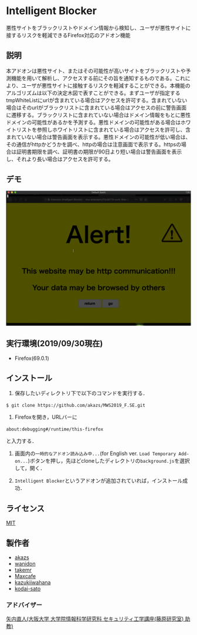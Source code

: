 # Intelligent Blocker

悪性サイトをブラックリストやドメイン情報から検知し、ユーザが悪性サイトに接するリスクを軽減できるFirefox対応のアドオン機能

## 説明

本アドオンは悪性サイト、またはその可能性が高いサイトをブラックリストや予測機能を用いて解析し、アクセスする前にその旨を通知するものである。これにより、ユーザが悪性サイトに接触するリスクを軽減することができる。本機能のアルゴリズムは以下の決定木図で表すことができる。まずユーザが指定するtmpWhiteListにurlが含まれている場合はアクセスを許可する。含まれていない場合はそのurlがブラックリストに含まれている場合はアクセスの前に警告画面に遷移する。ブラックリストに含まれていない場合はドメイン情報をもとに悪性ドメインの可能性があるかを予測する。悪性ドメインの可能性がある場合はホワイトリストを参照しホワイトリストに含まれている場合はアクセスを許可し、含まれていない場合は警告画面を表示する。悪性ドメインの可能性が低い場合は、その通信がhttpかどうかを調べ、httpの場合は注意画面で表示する。httpsの場合は証明書期限を調べ、証明書の期限が90日より短い場合は警告画面を表示し、それより長い場合はアクセスを許可する。

## デモ

![](https://github.com/akazs/MWS2019_F.SE/blob/master/demo_test.gif)

## 実行環境(2019/09/30現在)

- Firefox(69.0.1)

## インストール

1. 保存したいディレクトリ下で以下のコマンドを実行する．

`$ git clone https://github.com/akazs/MWS2019_F.SE.git`

1. Firefoxを開き，URLバーに

`about:debugging#/runtime/this-firefox`

と入力する．

1. 画面内の`一時的なアドオン読み込み中...`(for English ver. `Load Temporary Add-on...`)ボタンを押し，先ほどcloneしたディレクトリの`background.js`を選択して，開く．

1. `Intelligent Blocker`というアドオンが追加されていれば，インストール成功．

## ライセンス

[MIT](https://github.com/tcnksm/tool/blob/master/LICENCE)

## 製作者

- [akazs](https://github.com/akazs)
- [wanidon](https://github.com/wanidon)
- [takemr](https://github.com/takemr)
- [Maxcafe](https://github.com/Maxcafe)
- [kazukiiwahana](https://github.com/kazukiiwahana)
- [kodai-sato](https://github.com/kodai-sato)

### アドバイザー

[矢内直人(大阪大学 大学院情報科学研究科 セキュリティ工学講座(藤原研究室) 助教)](http://www-infosec.ist.osaka-u.ac.jp/~yanai/)
